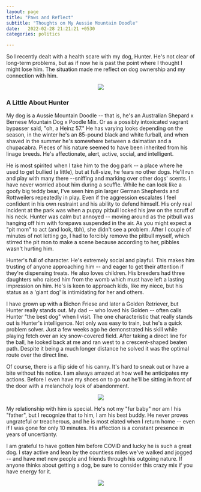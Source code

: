 ```yaml
---
layout: page
title: "Paws and Reflect"
subtitle: "Thoughts on My Aussie Mountain Doodle"
date:   2022-02-28 21:21:21 +0530
categories: politics

---
```


So I recently dealt with a health scare with my dog, Hunter. He's not clear of long-term problems, but as if now he is past the point where 
I thought I might lose him. The situation made me reflect on dog ownership and my connection with him.

<p align="center">
  <img align="center" src="https://jfm-data.github.io/images/Hunter.jpg" style="max-height: 90%; max-width: 90%;">
</p> 


### A Little About Hunter
My dog is a Aussie Mountain Doodle -- that is, he's an Australian Shepard x Bernese Mountain Dog x Poodle Mix. Or as a possibly intoxicated vagrant bypasser said, "oh, a Heinz 57." He has varying looks depending on the season, in the winter he's an 85-pound black and white furball, and when shaved in the summer he's somewhere between a dalmatian and a chupacabra.
Pieces of his nature seemed to have been inherited from his linage breeds. He's affectionate, alert, active, social, and intelligent. 

He is most spirited when I take him to the dog park -- a place where he used to get bullied (a little), but at full-size, he fears no other dogs. He'll run and play with many there  --sniffing and marking over other dogs' scents. I have never worried about him during a scuffle. While he can look like a goofy big teddy bear, I've seen him pin larger German Shepherds and Rottweilers repeatedly in play. Even if the aggression escalates I feel confident in his own restraint and his ability to defend himself. His only real incident at the park was when a puppy pitbull locked his jaw on the scruff of his neck. Hunter was calm but annoyed -- moving around as the pitbull was hanging off him with forepaws suspended in the air. As you might expect a "pit mom" to act (and look, tbh), she didn't see a problem. After I couple of minutes of not letting go, I had to forcibly remove the pitbull myself, which stirred the pit mon to make a scene because according to her, pibbles wasn't hurting him. 

Hunter's full of character. He's extremely social and playful. This makes him trusting of anyone approaching him -- and eager to get their attention if they're dispensing treats. He also loves children. His breeders had three daughters who raised him from the womb which must have left a lasting impression on him. He's is keen to approach kids, like my niece, but his status as a 'giant dog' is intimidating for her and others.
  
I have grown up with a Bichon Friese and later a Golden Retriever, but Hunter really stands out. My dad -- who loved his Golden -- often calls Hunter "the best dog" when I visit. The one characteristic that really stands out is Hunter's intelligence. Not only was easy to train, but he's a quick problem solver. Just a few weeks ago he demonstrated his skill while playing fetch over an icy snow-covered field. After taking a direct line for the ball, he looked back at me and ran west to a crescent-shaped beaten path. Despite it being a much longer distance he solved it was the optimal route over the direct line. 

Of course, there is a flip side of his canny. It's hard to sneak out or have a bite without his notice. I am always amazed at how well he anticipates my actions. Before I even have my shoes on to go out he'll be sitting in front of the door with a melancholy look of abandonment.
  
  
<p align="center">
  <img align="center" src="https://jfm-data.github.io/images/hunter2.jpeg" style="max-height: 90%; max-width: 90%;">
</p> 


My relationship with him is special. He's not my "fur baby" nor am I his "father", but I recognize that to him, I am his best buddy. He never proves ungrateful or treacherous, and he is most elated when I return home -- even if I was gone for only 10 minutes. His affection is a constant presence in years of uncertianty.

I am grateful to have gotten him before COVID and lucky he is such a great dog. I stay active and lean by the countless miles we've walked and jogged -- and have met new people and friends through his outgoing nature. If anyone thinks about getting a dog, be sure to consider this crazy mix if you have energy for it.

<p align="center">
  <img align="center" src="https://jfm-data.github.io/images/hunter3.jpeg" style="max-height: 90%; max-width: 90%;">
</p> 
